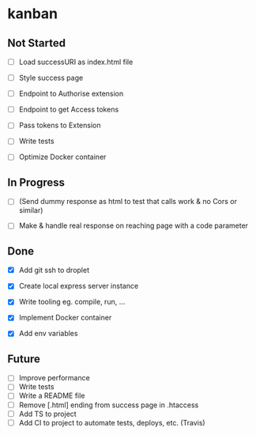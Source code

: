 # kanban

## Not Started

- [ ] Load successURI as index.html file

- [ ] Style success page

- [ ] Endpoint to Authorise extension

- [ ] Endpoint to get Access tokens

- [ ] Pass tokens to Extension

- [ ] Write tests

- [ ] Optimize Docker container

## In Progress

- [ ] (Send dummy response as html to test that calls work & no Cors or similar)

- [ ] Make & handle real response on reaching page with a code parameter

## Done

- [x] Add git ssh to droplet
- [x] Create local express server instance

- [x] Write tooling eg. compile, run, ...
- [x] Implement Docker container
- [x] Add env variables

## Future

- [ ] Improve performance
- [ ] Write tests
- [ ] Write a README file
- [ ] Remove [.html] ending from success page in .htaccess
- [ ] Add TS to project
- [ ] Add CI to project to automate tests, deploys, etc. (Travis)
